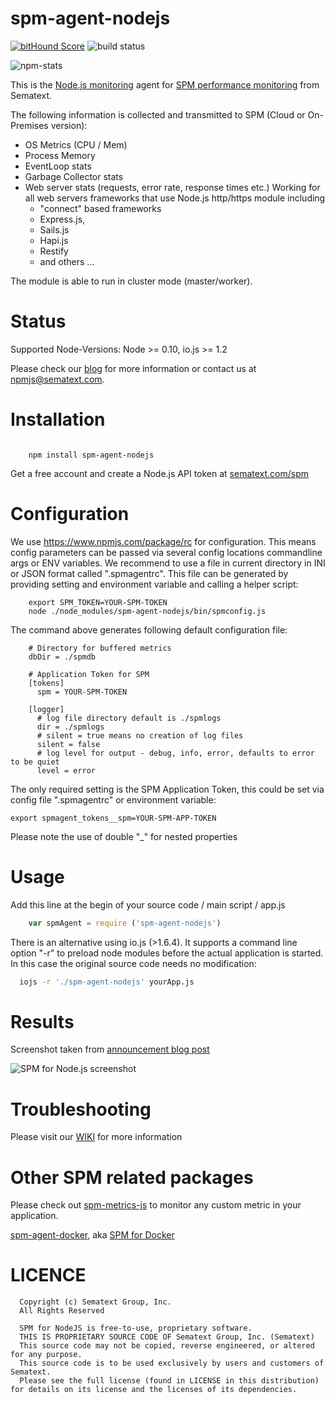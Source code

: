 spm-agent-nodejs
================
[![bitHound Score](https://www.bithound.io/github/sematext/spm-agent-nodejs/badges/score.svg)](https://www.bithound.io/github/sematext/spm-agent-nodejs/)
![build status](https://api.travis-ci.org/sematext/spm-agent-nodejs.svg)

![npm-stats](https://nodei.co/npm/spm-agent-nodejs.png?downloads=true&downloadRank=true)

This is the [Node.js monitoring](http://sematext.com/spm/integrations/nodejs-monitoring.html) agent for [SPM performance monitoring](http://sematext.com/spm) from Sematext.

The following information is collected and transmitted to SPM (Cloud or On-Premises version):

- OS Metrics (CPU / Mem)
- Process Memory
- EventLoop stats
- Garbage Collector stats
- Web server stats (requests, error rate, response times etc.)
  Working for all web servers frameworks that use Node.js http/https module including 
  - "connect" based frameworks
  - Express.js, 
  - Sails.js
  - Hapi.js
  - Restify
  - and others ...

The module is able to run in cluster mode (master/worker). 

# Status

Supported Node-Versions: Node >= 0.10, io.js >= 1.2

Please check our [blog](http://blog.sematext.com/2015/03/30/nodejs-iojs-monitoring/) for more information or
contact us at [npmjs@sematext.com](mailto:npmjs@sematext.com).

# Installation

```

    npm install spm-agent-nodejs

```

Get a free account and create a Node.js API token at [sematext.com/spm](https://apps.sematext.com/users-web/register.do)

# Configuration

We use https://www.npmjs.com/package/rc for configuration. This means config parameters can be passed via several config
locations commandline args or ENV variables. We recommend to use a file in current directory in INI or JSON format called ".spmagentrc".
This file can be generated by providing setting and environment variable and calling a helper script:

        export SPM_TOKEN=YOUR-SPM-TOKEN
        node ./node_modules/spm-agent-nodejs/bin/spmconfig.js

The command above generates following default configuration file:

        # Directory for buffered metrics
        dbDir = ./spmdb

        # Application Token for SPM
        [tokens]
          spm = YOUR-SPM-TOKEN

        [logger]
          # log file directory default is ./spmlogs
          dir = ./spmlogs
          # silent = true means no creation of log files
          silent = false
          # log level for output - debug, info, error, defaults to error to be quiet
          level = error


The only required setting is the SPM Application Token, this could be set via config file ".spmagentrc" or environment variable:

    export spmagent_tokens__spm=YOUR-SPM-APP-TOKEN

Please note the use of double "_" for nested properties


# Usage

Add this line at the begin of your source code / main script / app.js

```js
    var spmAgent = require ('spm-agent-nodejs')
```

There is an alternative using io.js (>1.6.4). It supports a command line option "-r" to preload node modules before the actual application is started. In this case the original source code needs no modification:

```sh
  iojs -r './spm-agent-nodejs' yourApp.js
```

# Results

Screenshot taken from [announcement blog post](http://blog.sematext.com/2015/03/30/nodejs-iojs-monitoring/)

![SPM for Node.js screenshot](https://sematext.files.wordpress.com/2015/03/nodejs-overview-2.png?w=936)

# Troubleshooting

Please visit our [WIKI](https://sematext.atlassian.net/wiki/display/PUBSPM/SPM+for+Node.js) for more information

# Other SPM related packages

Please check out [spm-metrics-js](https://www.npmjs.com/package/spm-metrics-js) to monitor any custom metric in your application.

[spm-agent-docker](https://registry.hub.docker.com/u/sematext/spm-agent-docker/), aka [SPM for Docker](http://blog.sematext.com/2015/06/09/docker-monitoring-support/)

# LICENCE

      Copyright (c) Sematext Group, Inc.
      All Rights Reserved

      SPM for NodeJS is free-to-use, proprietary software.
      THIS IS PROPRIETARY SOURCE CODE OF Sematext Group, Inc. (Sematext)
      This source code may not be copied, reverse engineered, or altered for any purpose.
      This source code is to be used exclusively by users and customers of Sematext.
      Please see the full license (found in LICENSE in this distribution) for details on its license and the licenses of its dependencies.

